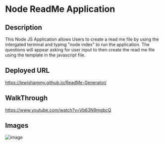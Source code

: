 # Node ReadMe Application

## Description

This Node JS Application allows Users to create a read me file by using the intergated terminal and typing "node index" to run the application. The questions will appear asking for user input to then create the read me file using the template in the javascript file. 

## Deployed URL 

https://lewishammy.github.io/ReadMe-Generator/

## WalkThrough 

https://www.youtube.com/watch?v=Vb63N9mgbcQ

## Images

![image](https://github.com/LewisHammy/ReadMe-Generator/assets/136273659/88f17f0e-f6a7-4ea2-a681-63478c748137)
